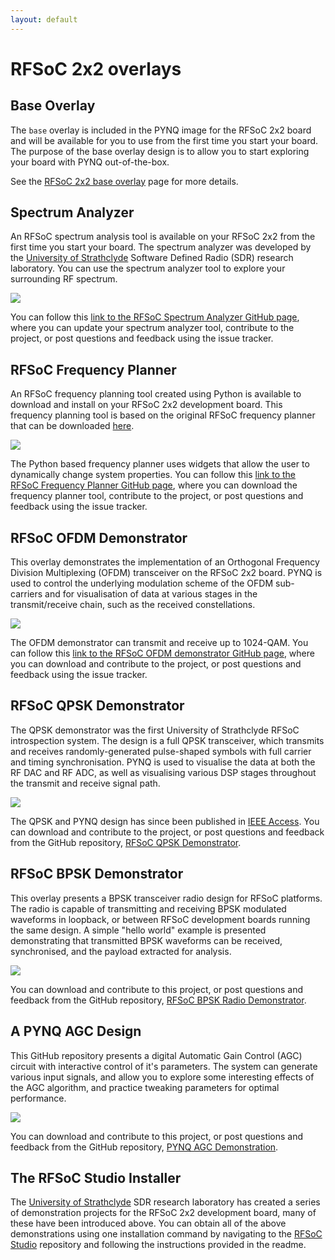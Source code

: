 ```yaml
---
layout: default
---
```


# RFSoC 2x2 overlays

## Base Overlay

The `base` overlay is included in the PYNQ image for the RFSoC 2x2 board and will be available for you to use from the first time you start your board.  The purpose of the base overlay design is to allow you to start exploring your board with PYNQ out-of-the-box. 

See the  [RFSoC 2x2 base overlay](./base_overlay.html) page for more details. 

## Spectrum Analyzer

An RFSoC spectrum analysis tool is available on your RFSoC 2x2 from the first time you start your board. The spectrum analyzer was developed by the [University of Strathclyde](https://sdr.eee.strath.ac.uk/) Software Defined Radio (SDR) research laboratory. You can use the spectrum analyzer tool to explore your surrounding RF spectrum.

![](./images/strathclyde/rfsoc_spectrum_analyser_500.png)

You can follow this [link to the RFSoC Spectrum Analyzer GitHub page](https://github.com/strath-sdr/rfsoc_sam), where you can update your spectrum analyzer tool, contribute to the project, or post questions and feedback using the issue tracker.

## RFSoC Frequency Planner

An RFSoC frequency planning tool created using Python is available to download and install on your RFSoC 2x2 development board. This frequency planning tool is based on the original RFSoC frequency planner that can be downloaded [here](https://www.xilinx.com/publications/products/tools/zynq-ultrascale-plus-rfsoc-frequency-planner-rev1p7.xlsx.zip).

![](./images/strathclyde/rfsoc_frequency_planner_600.png)

The Python based frequency planner uses widgets that allow the user to dynamically change system properties. You can follow this [link to the RFSoC Frequency Planner GitHub page](https://github.com/strath-sdr/rfsoc_frequency_planner), where you can download the frequency planner tool, contribute to the project, or post questions and feedback using the issue tracker.

## RFSoC OFDM Demonstrator

This overlay demonstrates the implementation of an Orthogonal Frequency Division Multiplexing (OFDM) transceiver on the RFSoC 2x2 board. PYNQ is used to control the underlying modulation scheme of the OFDM sub-carriers and for visualisation of data at various stages in the transmit/receive chain, such as the received constellations.

![](./images/strathclyde/rfsoc_ofdm_demonstrator_500.png)

The OFDM demonstrator can transmit and receive up to 1024-QAM. You can follow this [link to the RFSoC OFDM demonstrator GitHub page](https://github.com/strath-sdr/rfsoc_ofdm), where you can download and contribute to the project, or post questions and feedback using the issue tracker.

## RFSoC QPSK Demonstrator

The QPSK demonstrator was the first University of Strathclyde RFSoC introspection system. The design is a full QPSK transceiver, which transmits and receives randomly-generated pulse-shaped symbols with full carrier and timing synchronisation. PYNQ is used to visualise the data at both the RF DAC and RF ADC, as well as visualising various DSP stages throughout the transmit and receive signal path.

![](./images/strathclyde/rfsoc_qpsk_demonstrator_500.png)

The QPSK and PYNQ design has since been published in [IEEE Access](https://ieeexplore.ieee.org/document/9139483). You can download and contribute to the project, or post questions and feedback from the GitHub repository, [RFSoC QPSK Demonstrator](https://github.com/strath-sdr/rfsoc_qpsk).

## RFSoC BPSK Demonstrator

This overlay presents a BPSK transceiver radio design for RFSoC platforms. The radio is capable of transmitting and receiving BPSK modulated waveforms in loopback, or between RFSoC development boards running the same design. A simple "hello world" example is presented demonstrating that transmitted BPSK waveforms can be received, synchronised, and the payload extracted for analysis.

![](./images/strathclyde/rfsoc_bpsk_demonstrator_500.png)

You can download and contribute to this project, or post questions and feedback from the GitHub repository, [RFSoC BPSK Radio Demonstrator](https://github.com/strath-sdr/rfsoc_radio).

## A PYNQ AGC Design

This GitHub repository presents a digital Automatic Gain Control (AGC) circuit with interactive control of it's parameters. The system can generate various input signals, and allow you to explore some interesting effects of the AGC algorithm, and practice tweaking parameters for optimal performance.

![](./images/strathclyde/pynq_agc_design_500.png)

You can download and contribute to this project, or post questions and feedback from the GitHub repository, [PYNQ AGC Demonstration](https://github.com/strath-sdr/pynq_agc).

## The RFSoC Studio Installer

The [University of Strathclyde](https://sdr.eee.strath.ac.uk/) SDR research laboratory has created a series of demonstration projects for the RFSoC 2x2 development board, many of these have been introduced above. You can obtain all of the above demonstrations using one installation command by navigating to the [RFSoC Studio](https://github.com/strath-sdr/rfsoc_studio) repository and following the instructions provided in the readme.
